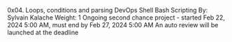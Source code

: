 0x04. Loops, conditions and parsing
DevOps
Shell
Bash
Scripting
 By: Sylvain Kalache
 Weight: 1
 Ongoing second chance project - started Feb 22, 2024 5:00 AM, must end by Feb 27, 2024 5:00 AM
 An auto review will be launched at the deadline
